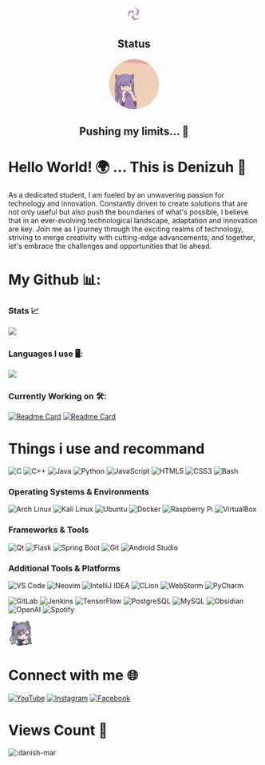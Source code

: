 <div align="center">
  <img src="https://github.com/danish-mar/danish-mar/blob/main/Element_Electro.png?raw=true" height="30" width="30">
  <h2>Status</h2>
  <img class="imo" src="https://github.com/danish-mar/danish-mar/blob/main/tenor.gif?raw=true" width="100" height="100" style="border-radius: 50%">
  <h2>Pushing my limits... 🚀</h2>
</div>

# Hello World! 🌍 ... This is Denizuh 🌟

As a dedicated student, I am fueled by an unwavering passion for technology and innovation. Constantly driven to create solutions that are not only useful but also push the boundaries of what's possible, I believe that in an ever-evolving technological landscape, adaptation and innovation are key. Join me as I journey through the exciting realms of technology, striving to merge creativity with cutting-edge advancements, and together, let's embrace the challenges and opportunities that lie ahead.

# My Github 📊: 
### Stats 📈
![](https://github-readme-stats.vercel.app/api?username=danish-mar&theme=midnight-purple&show_icons=true&hide_title=true&hide_border=true) <br>
### Languages I use 🖥️:
![](https://github-readme-stats.vercel.app/api/top-langs/?username=danish-mar&layout=compact&theme=midnight-purple&show_icons=true&hide_title=true&hide_border=true) <br>

### Currently Working on 🛠️: 
[![Readme Card](https://github-readme-stats.vercel.app/api/pin/?username=danish-mar&repo=serenity&theme=midnight-purple&show_icons=true&hide_border=true)](https://github.com/danish-mar/serenity)
[![Readme Card](https://github-readme-stats.vercel.app/api/pin/?username=danish-mar&repo=yumi-tv&theme=midnight-purple&show_icons=true&hide_border=true)](https://github.com/danish-mar/yumi-tv)

# Things i use and recommand
![C](https://img.shields.io/badge/C-000000.svg?style=flat&logo=c&logoColor=purple&labelColor=black)
![C++](https://img.shields.io/badge/C++-000000.svg?style=flat&logo=c%2B%2B&logoColor=purple&labelColor=black)
![Java](https://img.shields.io/badge/Java-000000?style=flat&logo=java&logoColor=purple&labelColor=black)
![Python](https://img.shields.io/badge/Python-000000?style=flat&logo=python&logoColor=purple&labelColor=black)
![JavaScript](https://img.shields.io/badge/JavaScript-000000.svg?style=flat&logo=javascript&logoColor=purple&labelColor=black)
![HTML5](https://img.shields.io/badge/HTML5-000000.svg?style=flat&logo=html5&logoColor=purple&labelColor=black)
![CSS3](https://img.shields.io/badge/CSS3-000000.svg?style=flat&logo=css3&logoColor=purple&labelColor=black)
![Bash](https://img.shields.io/badge/Bash-000000.svg?style=flat&logo=gnu-bash&logoColor=purple&labelColor=black)

### Operating Systems & Environments
![Arch Linux](https://img.shields.io/badge/Arch%20Linux-000000.svg?style=flat&logo=arch-linux&logoColor=purple&labelColor=black)
![Kali Linux](https://img.shields.io/badge/Kali%20Linux-000000.svg?style=flat&logo=kali-linux&logoColor=purple&labelColor=black)
![Ubuntu](https://img.shields.io/badge/Ubuntu-000000?style=flat&logo=ubuntu&logoColor=purple&labelColor=black)
![Docker](https://img.shields.io/badge/Docker-000000.svg?style=flat&logo=docker&logoColor=purple&labelColor=black)
![Raspberry Pi](https://img.shields.io/badge/Raspberry%20Pi-000000?style=flat&logo=Raspberry-Pi&logoColor=purple&labelColor=black)
![VirtualBox](https://img.shields.io/badge/VirtualBox-000000?style=flat&logo=virtualbox&logoColor=purple&labelColor=black)

### Frameworks & Tools
![Qt](https://img.shields.io/badge/Qt-000000.svg?style=flat&logo=Qt&logoColor=purple&labelColor=black)
![Flask](https://img.shields.io/badge/Flask-000000.svg?style=flat&logo=flask&logoColor=purple&labelColor=black)
![Spring Boot](https://img.shields.io/badge/Spring%20Boot-000000.svg?style=flat&logo=spring-boot&logoColor=purple&labelColor=black)
![Git](https://img.shields.io/badge/Git-000000.svg?style=flat&logo=git&logoColor=purple&labelColor=black)
![Android Studio](https://img.shields.io/badge/Android%20Studio-000000.svg?style=flat&logo=android-studio&logoColor=purple&labelColor=black)

### Additional Tools & Platforms
![VS Code](https://img.shields.io/badge/VS%20Code-000000.svg?style=flat&logo=visual-studio-code&logoColor=purple&labelColor=black)
![Neovim](https://img.shields.io/badge/Neovim-000000?style=flat&logo=neovim&logoColor=purple&labelColor=black)
![IntelliJ IDEA](https://img.shields.io/badge/IntelliJ%20IDEA-000000?style=flat&logo=intellij-idea&logoColor=purple&labelColor=black)
![CLion](https://img.shields.io/badge/CLion-000000?style=flat&logo=clion&logoColor=purple&labelColor=black)
![WebStorm](https://img.shields.io/badge/WebStorm-000000?style=flat&logo=webstorm&logoColor=purple&labelColor=black)
![PyCharm](https://img.shields.io/badge/PyCharm-000000?style=flat&logo=pycharm&logoColor=purple&labelColor=black)

![GitLab](https://img.shields.io/badge/GitLab-000000.svg?style=flat&logo=gitlab&logoColor=purple&labelColor=black)
![Jenkins](https://img.shields.io/badge/Jenkins-000000.svg?style=flat&logo=jenkins&logoColor=purple&labelColor=black)
![TensorFlow](https://img.shields.io/badge/TensorFlow-000000.svg?style=flat&logo=tensorflow&logoColor=purple&labelColor=black)
![PostgreSQL](https://img.shields.io/badge/PostgreSQL-000000.svg?style=flat&logo=postgresql&logoColor=purple&labelColor=black)
![MySQL](https://img.shields.io/badge/MySQL-000000?style=flat&logo=mysql&logoColor=purple&labelColor=black)
![Obsidian](https://img.shields.io/badge/Obsidian-000000?style=flat&logo=obsidian&logoColor=purple&labelColor=black)
![OpenAI](https://img.shields.io/badge/OpenAI-000000?style=flat&logo=openai&logoColor=purple&labelColor=black)
![Spotify](https://img.shields.io/badge/Spotify-000000?style=flat&logo=spotify&logoColor=purple&labelColor=black)


<img src="https://raw.githubusercontent.com/danish-mar/danish-mar/main/sticker_24%20(1).png" width="50" height="50">
<h1> Connect with me 🌐 </h1>


  [![YouTube](https://img.shields.io/badge/YouTube-000000?style=for-the-badge&logo=youtube&logoColor=white)](https://www.youtube.com/channel/UCzFUJm_8swv_qnVbuhnU4FQ)
  [![Instagram](https://img.shields.io/badge/Instagram-000000?style=for-the-badge&logo=instagram&logoColor=white)](https://www.instagram.com/gamerz_dennis/)
  [![Facebook](https://img.shields.io/badge/Facebook-000000?style=for-the-badge&logo=facebook&logoColor=white)](https://www.facebook.com/profile.php?id=100017394582809)

<h1> Views Count 🎉 </h1>

![:danish-mar](https://moecount.lolihouse.top/get/@:danish-mar?theme=moebooru)
